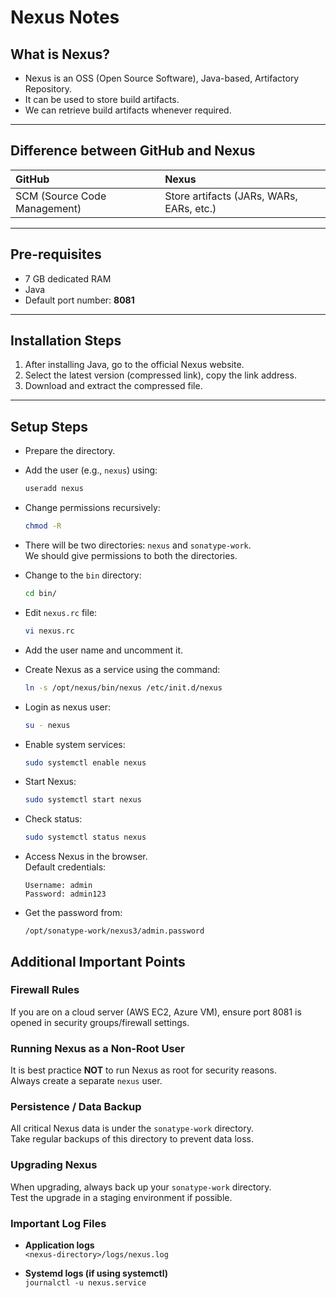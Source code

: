 
# Nexus Notes

## What is Nexus?
- Nexus is an OSS (Open Source Software), Java-based, Artifactory Repository.
- It can be used to store build artifacts.
- We can retrieve build artifacts whenever required.

---

## Difference between GitHub and Nexus

| GitHub | Nexus |
| :----- | :---- |
| SCM (Source Code Management) | Store artifacts (JARs, WARs, EARs, etc.) |

---

## Pre-requisites
- 7 GB dedicated RAM
- Java
- Default port number: **8081**

---

## Installation Steps

1. After installing Java, go to the official Nexus website.
2. Select the latest version (compressed link), copy the link address.
3. Download and extract the compressed file.

---

## Setup Steps

- Prepare the directory.
- Add the user (e.g., `nexus`) using:
  
  ```bash
  useradd nexus
  ```

- Change permissions recursively:

  ```bash
  chmod -R
  ```

- There will be two directories: `nexus` and `sonatype-work`.  
  We should give permissions to both the directories.

- Change to the `bin` directory:

  ```bash
  cd bin/
  ```

- Edit `nexus.rc` file:

  ```bash
  vi nexus.rc
  ```

- Add the user name and uncomment it.

- Create Nexus as a service using the command:

  ```bash
  ln -s /opt/nexus/bin/nexus /etc/init.d/nexus
  ```

- Login as nexus user:

  ```bash
  su - nexus
  ```

- Enable system services:

  ```bash
  sudo systemctl enable nexus
  ```

- Start Nexus:

  ```bash
  sudo systemctl start nexus
  ```

- Check status:

  ```bash
  sudo systemctl status nexus
  ```

- Access Nexus in the browser.  
  Default credentials:

  ```
  Username: admin
  Password: admin123
  ```

- Get the password from:

  ```
  /opt/sonatype-work/nexus3/admin.password
  ```

## Additional Important Points

### Firewall Rules
If you are on a cloud server (AWS EC2, Azure VM), ensure port 8081 is opened in security groups/firewall settings.

### Running Nexus as a Non-Root User
It is best practice **NOT** to run Nexus as root for security reasons.  
Always create a separate `nexus` user.

### Persistence / Data Backup
All critical Nexus data is under the `sonatype-work` directory.  
Take regular backups of this directory to prevent data loss.

### Upgrading Nexus
When upgrading, always back up your `sonatype-work` directory.  
Test the upgrade in a staging environment if possible.

### Important Log Files

- **Application logs**  
  `<nexus-directory>/logs/nexus.log`

- **Systemd logs (if using systemctl)**  
  `journalctl -u nexus.service`

